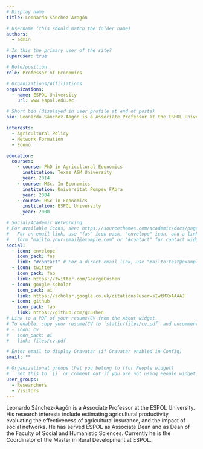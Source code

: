 ```yaml
---
# Display name
title: Leonardo Sánchez-Aragón

# Username (this should match the folder name)
authors:
  - admin

# Is this the primary user of the site?
superuser: true

# Role/position
role: Professor of Economics

# Organizations/Affiliations
organizations:
  - name: ESPOL University
    url: www.espol.edu.ec

# Short bio (displayed in user profile at end of posts)
bio: Leonardo Sánchez-Aagón is a Associate Professor at the ESPOL University. His research interests include estimating agricultural productivity, evaluating the effectiveness of agricultural insurance, and the impact of social networks. He has served ESPOL as Associate Dean and as Dean of the Faculty of Social and Humanistic Sciences. Currently he is  the Coordinator of the Master in Rural Development at ESPOL.

interests:
  - Agricultural Policy
  - Network Formation
  - Econo

education:
  courses:
    - course: PhD in Agricultural Economics
      institution: Texas A&M University
      year: 2014
    - course: MSc. In Economics
      institution: Universitat Pompeu FAbra
      year: 2004
    - course: BSc in Economics
      institution: ESPOL University
      year: 2000

# Social/Academic Networking
# For available icons, see: https://sourcethemes.com/academic/docs/page-builder/#icons
#   For an email link, use "fas" icon pack, "envelope" icon, and a link in the
#   form "mailto:your-email@example.com" or "#contact" for contact widget.
social:
  - icon: envelope
    icon_pack: fas
    link: "#contact" # For a direct email link, use "mailto:test@example.org".
  - icon: twitter
    icon_pack: fab
    link: https://twitter.com/GeorgeCushen
  - icon: google-scholar
    icon_pack: ai
    link: https://scholar.google.co.uk/citations?user=sIwtMXoAAAAJ
  - icon: github
    icon_pack: fab
    link: https://github.com/gcushen
# Link to a PDF of your resume/CV from the About widget.
# To enable, copy your resume/CV to `static/files/cv.pdf` and uncomment the lines below.
# - icon: cv
#   icon_pack: ai
#   link: files/cv.pdf

# Enter email to display Gravatar (if Gravatar enabled in Config)
email: ""

# Organizational groups that you belong to (for People widget)
#   Set this to `[]` or comment out if you are not using People widget.
user_groups:
  - Researchers
  - Visitors
---
```


Leonardo Sánchez-Aagón is a Associate Professor at the ESPOL University. His research interests include estimating agricultural productivity, evaluating the effectiveness of agricultural insurance, and the impact of social networks. He has served ESPOL as Associate Dean and as Dean of the Faculty of Social and Humanistic Sciences. Currently he is the Coordinator of the Master in Rural Development at ESPOL.
